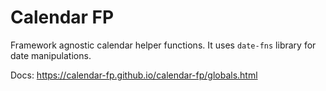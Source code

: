 # Calendar FP

Framework agnostic calendar helper functions. It uses `date-fns` library for date manipulations.

Docs: https://calendar-fp.github.io/calendar-fp/globals.html
